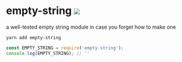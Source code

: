 # empty-string ![](https://travis-ci.org/thomaslindstrom/empty-string.svg)

a well-tested empty string module in case you forget how to make one

```
yarn add empty-string
```

```javascript
const EMPTY_STRING = require('empty-string');
console.log(EMPTY_STRING); // ''
```

